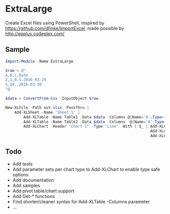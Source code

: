 # ExtraLarge
Create Excel files using PowerShell, inspired by https://github.com/dfinke/ImportExcel, made possible by http://epplus.codeplex.com/

## Sample
```PowerShell
Import-Module -Name ExtraLarge

$raw = @"
A,B,C,Date
2,1,0.5,2016-03-29
5,10,,2016-03-30
"@

$data = ConvertFrom-Csv -InputObject $raw

New-XLFile -Path out.xlsx -PassThru |
    Add-XLSheet -Name 'Sheet 1' |
        Add-XLTable -Name Table1 -Data $data -Columns @{Name='A';Type=[int]},@{Name='B';Type=[int]},@{Name='C';Type=[float];NumberFormat='Percent'},@{Name='Date';Type=[DateTime]} -PassThru |
        Add-XLTable -Name Table2 -Data $data -Columns  @{Name='A';Type=[int]},@{Name='B';Type=[int]},@{Name='C';Type=[float];Default=30},@{Name='D';Type=[float];Default=99},@{Name='Date';Type=[DateTime];NumberFormat=[XLNumberFormat]::Date} -PassThru |
        Add-XLChart -Header "Chart 1" -Type "Line" -With { $_ | Add-XLChartSeries -X "Table2[Date]" -Y "Table2[A]" -PassThru | 
                                                                Add-XLChartSeries -X "Table2[Date]" -Y "Table2[B]" -Type AreaStacked -PassThru |
                                                                Add-XLChartSeries -X "Table2[Date]" -Y "Table2[C]" -Type AreaStacked -PassThru } -Column 6
```

## Todo
* Add tests
* Add parameter sets per chart type to Add-XLChart to enable type safe options
* Add documentation
* Add samples
* Add pivot table/chart support
* Add Get-* functions
* Find shorter/cleaner syntax for Add-XLTable -Columns parameter
* ...
